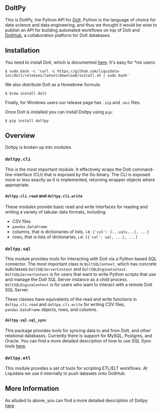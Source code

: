 ## DoltPy
This is DoltPy, the Python API for [Dolt](https://github.com/dolthub/dolt). Python is the language of choice for data science and data engineering, and thus we thought it would be wise to publish an API for building automated workflows on top of Dolt and [DoltHub](https://www.dolthub.com/), a collaboration platform for Dolt databases.

## Installation
You need to install Dolt, which is documented [here](https://www.dolthub.com/docs/tutorials/installation/). It's easy for *nix users:
```
$ sudo bash -c 'curl -L https://github.com/liquidata-inc/dolt/releases/latest/download/install.sh | sudo bash'
```
We also distribute Dolt as a Homebrew formula:
```
$ brew install dolt
```
Finally, for Windows users our release page has `.zip` and `.msi` files.

Once Dolt is installed you can install Doltpy using `pip`:
```
$ pip install doltpy
```

## Overview
Doltpy is broken up into modules. 

### `doltpy.cli`
This is the most important module. It effectively wraps the Dolt command-line-interface (CLI) that is exposed by the Go binary. The CLI is exposed more or less exactly as it is implemented, returning wrapper objects where appropriate.

#### `doltpy.cli.read` and `doltpy.cli.write`
These modules provide basic read and write interfaces for reading and writing a variety of tabular data formats, including:
- CSV files
- `pandas.DataFrame`
- columns, that is dictionaries of lists, i.e. `{'col': [...vals...], ...}`
- rows, that is lists of dictionaries, i.e. `[{'col': val, ...}, ...]`

### `doltpy.sql`
This module provides tools for interacting with Dolt via a Python based SQL connector. The most important class is `DoltSQLContext`, which has concrete subclasses `DoltSQLServerContext` and `DoltSQLEngineContext`. `DoltSQLServerContext` is for users that want to write Python scripts that use and manage the Dolt SQL Server instance as a child process. `DoltSQLEngineContext` is for users who want to interact with a remote Dolt SQL Server.

These classes have equivalents of the read and write functions in `doltpy.cli.read` and `doltpy.cli.write` for writing CSV files, `pandas.DataFrame` objects, rows, and columns.

#### `doltpy.sql.sql_sync`
This package provides tools for syncing data to and from Dolt, and other relational databases. Currently there is support for MySQL, Postgres, and Oracle. You can find a more detailed description of how to use SQL Sync tools [here](https://docs.dolthub.com/guides/sql-sync).

### `doltpy.etl`
This module provides a set of tools for scripting ETL/ELT workflows. At Liquidata we use it internally to push datasets onto DoltHub.

## More Information
As alluded to above, you can find a more detailed description of Doltpy [here](https://docs.dolthub.com/reference/python/).
